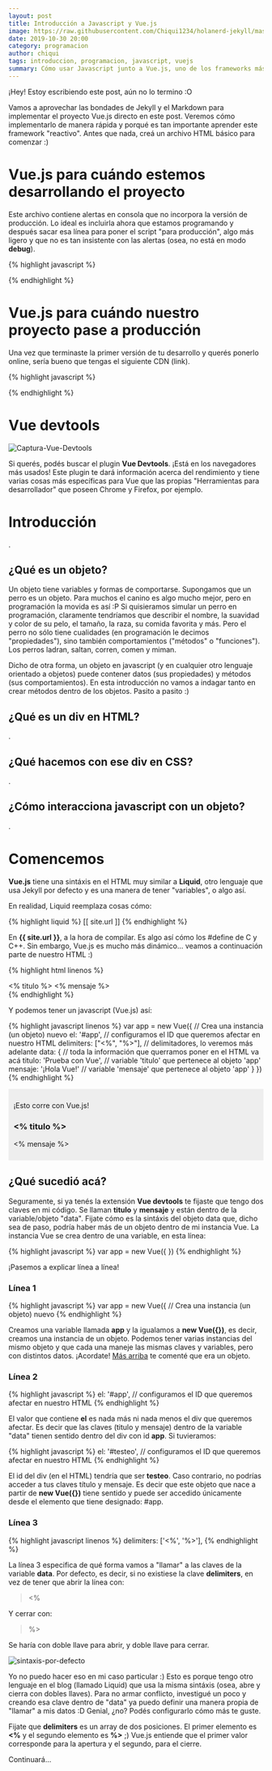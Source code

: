 ```yaml
---
layout: post
title: Introducción a Javascript y Vue.js
image: https://raw.githubusercontent.com/Chiqui1234/holanerd-jekyll/master/assets/img/introduccion-a-javascript-y-vue-js/poster.JPG
date: 2019-10-30 20:00
category: programacion
author: chiqui
tags: introduccion, programacion, javascript, vuejs
summary: Cómo usar Javascript junto a Vue.js, uno de los frameworks más fáciles de implementar
---
```


¡Hey! Estoy escribiendo este post, aún no lo termino :O

Vamos a aprovechar las bondades de Jekyll y el Markdown para implementar el proyecto Vue.js directo en este post.
Veremos cómo implementarlo de manera rápida y porqué es tan importante aprender este framework "reactivo".
Antes que nada, creá un archivo HTML básico para comenzar :)

# Vue.js para cuándo estemos desarrollando el proyecto

Este archivo contiene alertas en consola que no incorpora la versión de producción. Lo ideal es incluirla ahora que estamos programando y después sacar esa línea para poner el script "para producción", algo más ligero y que no es tan insistente con las alertas (osea, no está en modo **debug**).

{% highlight javascript %}
<!-- Vue.js para desarrollo, con más notificaciones por consola -->
<script src="https://cdn.jsdelivr.net/npm/vue/dist/vue.js"></script>
{% endhighlight %}

# Vue.js para cuándo nuestro proyecto pase a producción

Una vez que terminaste la primer versión de tu desarrollo y querés ponerlo online, sería bueno que tengas el siguiente CDN (link).

{% highlight javascript %}
<!-- Vue.js para producción (menor tamaño, más rápido) -->
<script src="https://cdn.jsdelivr.net/npm/vue"></script>
{% endhighlight %}

# Vue devtools

![Captura-Vue-Devtools](https://raw.githubusercontent.com/Chiqui1234/holanerd-jekyll/master/assets/img/introduccion-a-javascript-y-vue-js/vue-devtools.JPG)

Si querés, podés buscar el plugin **Vue Devtools**. ¡Está en los navegadores más usados!
Este plugin te dará información acerca del rendimiento y tiene varias cosas más específicas para Vue que las propias "Herramientas para desarrollador" que poseen Chrome y Firefox, por ejemplo.

# Introducción

.

## ¿Qué es un objeto?

Un objeto tiene variables y formas de comportarse. 
Supongamos que un perro es un objeto. Para muchos el canino es algo mucho mejor, pero en programación la movida es así :P
Si quisieramos simular un perro en programación, claramente tendríamos que describir el nombre, la suavidad y color de su pelo, el tamaño, la raza, su comida favorita y más. Pero el perro no sólo tiene cualidades (en programación le decimos "propiedades"), sino también comportamientos ("métodos" o "funciones"). Los perros ladran, saltan, corren, comen y miman.

Dicho de otra forma, un objeto en javascript (y en cualquier otro lenguaje orientado a objetos) puede contener datos (sus propiedades) y métodos (sus comportamientos). En esta introducción no vamos a indagar tanto en crear métodos dentro de los objetos. Pasito a pasito :)

## ¿Qué es un div en HTML?

.

## ¿Qué hacemos con ese div en CSS?

.

## ¿Cómo interacciona javascript con un objeto?

.

# Comencemos

**Vue.js** tiene una sintáxis en el HTML muy similar a **Liquid**, otro lenguaje que usa Jekyll por defecto y es una manera de tener "variables", o algo así.

En realidad, Liquid reemplaza cosas cómo:

{% highlight liquid %}
[[ site.url ]]
{% endhighlight %}

En **{{ site.url }}**, a la hora de compilar. Es algo así cómo los #define de C y C++. Sin embargo, Vue.js es mucho más dinámico... veamos a continuación parte de nuestro HTML :)

{% highlight html linenos %}
    <div id="app"> <!-- ID afectado por Vue.js -->
        <% titulo %>
        <% mensaje %>
    </div>
{% endhighlight %}

Y podemos tener un javascript (Vue.js) así:

{% highlight javascript linenos %}
    var app = new Vue({ // Crea una instancia (un objeto) nuevo
    el: '#app', // configuramos el ID que queremos afectar en nuestro HTML
    delimiters: ["<%",
    "%>"], // delimitadores, lo veremos más adelante
    data: { // toda la información que querramos poner en el HTML va acá
        titulo: 'Prueba con Vue', // variable 'titulo' que pertenece al objeto 'app'
        mensaje: '¡Hola Vue!' // variable 'mensaje' que pertenece al objeto 'app'
    }
    })
{% endhighlight %}

<div id="app" style="background: #eee;padding: 10px;"> <!-- ID afectado por Vue.js -->
    <p>¡Esto corre con Vue.js!</p>
    <h3><% titulo %></h3>
    <p><% mensaje %></p>
</div>

## ¿Qué sucedió acá?

Seguramente, si ya tenés la extensión **Vue devtools** te fijaste que tengo dos claves en mi código. Se llaman **titulo** y **mensaje** y están dentro de la variable/objeto "data". Fijate cómo es la sintáxis del objeto data que, dicho sea de paso, podría haber más de un objeto dentro de mi instancia Vue. La instancia Vue se crea dentro de una variable, en esta línea:

{% highlight javascript %}
var app = new Vue({ })
{% endhighlight %}

¡Pasemos a explicar línea a línea!

### Línea 1

{% highlight javascript %}
var app = new Vue({ // Crea una instancia (un objeto) nuevo
{% endhighlight %}

Creamos una variable llamada **app** y la igualamos a **new Vue({})**, es decir, creamos una instancia de un objeto. Podemos tener varias instancias del mismo objeto y que cada una maneje las mismas claves y variables, pero con distintos datos. ¡Acordate! [Más arriba](#qué-es-un-objeto) te comenté que era un objeto.

### Línea 2

{% highlight javascript %}
    el: '#app', // configuramos el ID que queremos afectar en nuestro HTML
{% endhighlight %}

El valor que contiene **el** es nada más ni nada menos el div que queremos afectar. Es decir que las claves (titulo y mensaje) dentro de la variable "data" tienen sentido dentro del div con id **app**.
Si tuvieramos:

{% highlight javascript %}
    el: '#testeo', // configuramos el ID que queremos afectar en nuestro HTML
{% endhighlight %}

El id del div (en el HTML) tendría que ser **testeo**. Caso contrario, no podrías acceder a tus claves título y mensaje. Es decir que este objeto que nace a partir de **new Vue({})** tiene sentido y puede ser accedido únicamente desde el elemento que tiene designado: #app.

### Línea 3

{% highlight javascript linenos %}
    delimiters: ['<%',
    '%>'],
{% endhighlight %}

La línea 3 especifica de qué forma vamos a "llamar" a las claves de la variable **data**. Por defecto, es decir, si no existiese la clave **delimiters**, en vez de tener que abrir la línea con:

> <%

Y cerrar con:

> %>

Se haría con doble llave para abrir, y doble llave para cerrar.

![sintaxis-por-defecto](https://raw.githubusercontent.com/Chiqui1234/holanerd-jekyll/master/assets/img/introduccion-a-javascript-y-vue-js/default-sintax.JPG)

Yo no puedo hacer eso en mi caso particular :) Esto es porque tengo otro lenguaje en el blog (llamado Liquid) que usa la misma sintáxis (osea, abre y cierra con dobles llaves). Para no armar conflicto, investigué un poco y creando esa clave dentro de "data" ya puedo definir una manera propia de "llamar" a mis datos :D Genial, ¿no? Podés configurarlo cómo más te guste.

Fijate que **delimiters** es un array de dos posiciones. El primer elemento es **<%** y el segundo elemento es **%>** ;) Vue.js entiende que el primer valor corresponde para la apertura y el segundo, para el cierre.

Continuará...

<script>
var app = new Vue({
    el: '#app',
    delimiters: ['<%',
    '%>'],
    data: {
        titulo: 'Prueba con Vue',
        mensaje: '¡Hola Vue!'
    }
    })
</script>